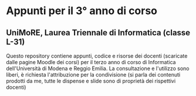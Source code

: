 # Appunti per il 3° anno di corso
## UniMoRE, Laurea Triennale di Informatica (classe L-31)

Questo repository contiene appunti, codice e risorse dei docenti (scaricate dalle pagine Moodle dei corsi) per il terzo anno di corso di Informatica dell'Università di Modena e Reggio Emilia. La consultazione e l'utilizzo sono liberi, è richiesta l'attribuzione per la condivisione (si parla dei contenuti prodotti da me, tutte le dispense e slide sono di proprietà dei rispettivi docenti)
